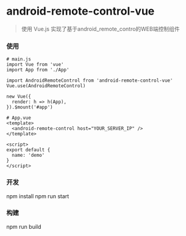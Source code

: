 # android-remote-control-vue
> 使用 Vue.js 实现了基于android_remote_contro的WEB端控制组件

### 使用
```
# main.js
import Vue from 'vue'
import App from './App'

import AndroidRemoteControl from 'android-remote-control-vue'
Vue.use(AndroidRemoteControl)

new Vue({
  render: h => h(App),
}).$mount('#app')
```
```
# App.vue
<template>
  <android-remote-control host="YOUR_SERVER_IP" />
</template>

<script>
export default {
  name: 'demo'
}
</script>

```

### 开发
npm install
npm run start

### 构建
npm run build